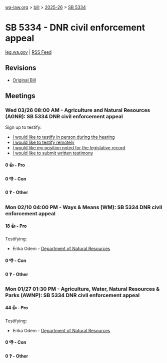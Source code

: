 [wa-law.org](/) > [bill](/bill/) > [2025-26](/bill/2025-26/) > [SB 5334](/bill/2025-26/sb/5334/)

# SB 5334 - DNR civil enforcement appeal
[leg.wa.gov](https://app.leg.wa.gov/billsummary?BillNumber=5334&Year=2025&Initiative=false) | [RSS Feed](./rss.xml)

## Revisions
* [Original Bill](1/)

## Meetings
### Wed 03/26 08:00 AM - Agriculture and Natural Resources (AGNR): SB 5334 DNR civil enforcement appeal
Sign up to testify:
* [I would like to testify in person during the hearing](https://app.leg.wa.gov/csi/Testifier/Add?chamber=House&mId=33116&aId=166031&caId=26728&tId=1)
* [I would like to testify remotely](https://app.leg.wa.gov/csi/Testifier/Add?chamber=House&mId=33116&aId=166031&caId=26728&tId=2)
* [I would like my position noted for the legislative record](https://app.leg.wa.gov/csi/Testifier/Add?chamber=House&mId=33116&aId=166031&caId=26728&tId=3)
* [I would like to submit written testimony](https://app.leg.wa.gov/csi/Testifier/Add?chamber=House&mId=33116&aId=166031&caId=26728&tId=4)

#### 0 👍 - Pro

#### 0 👎 - Con

#### 0 ❓ - Other

### Mon 02/10 04:00 PM - Ways & Means (WM): SB 5334 DNR civil enforcement appeal
#### 18 👍 - Pro
Testifying:
* Erika Odem - [Department of Natural Resources](/org/department_of_natural_resources/)

#### 0 👎 - Con

#### 0 ❓ - Other

### Mon 01/27 01:30 PM - Agriculture, Water, Natural Resources & Parks (AWNP): SB 5334 DNR civil enforcement appeal
#### 44 👍 - Pro
Testifying:
* Erika Odem - [Department of Natural Resources](/org/department_of_natural_resources/)

#### 0 👎 - Con

#### 0 ❓ - Other
